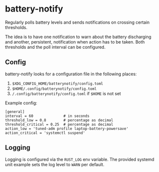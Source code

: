 # battery-notify

Regularly polls battery levels and sends notifications on crossing certain thresholds.

The idea is to have one notification to warn about the battery discharging and another, persistent, notification when action has to be taken. Both thresholds and the poll interval can be configured.

## Config

battery-notify looks for a configuration file in the following places:
1. `$XDG_CONFIG_HOME/batterynotify/config.toml`
2. `$HOME/.config/batterynotify/config.toml`
3. `/.config/batterynotify/config.toml` if `$HOME` is not set

Example config:
```
[general]
interval = 60              # in seconds
threshold_low = 0.8        # percentage as decimal
threshold_critical = 0.25  # percentage as decimal
action_low = 'tuned-adm profile laptop-battery-powersave'
action_critical = 'systemctl suspend'
```

## Logging

Logging is configured via the `RUST_LOG` env variable. The provided systemd unit example sets the log level to `WARN` per default.
